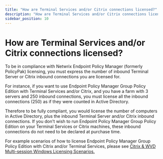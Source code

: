 ```yaml
---
title: "How are Terminal Services and/or Citrix connections licensed?"
description: "How are Terminal Services and/or Citrix connections licensed?"
sidebar_position: 10
---
```


# How are Terminal Services and/or Citrix connections licensed?

To be in compliance with Netwrix Endpoint Policy Manager (formerly PolicyPak) licensing, you must
express the number of inbound Terminal Server or Citrix inbound connections you are licensed for.

For instance, if you want to use Endpoint Policy Manager Group Policy Edition with Terminal Services
and/or Citrix, and you have a farm with 3 servers and 250 inbound connections, you must license all
the inbound connections (250) as if they were counted in Active Directory.

Therefore to be fully compliant, you would license the number of computers in Active Directory, plus
the inbound Terminal Server and/or Citrix inbound connections. If you don't wish to run Endpoint
Policy Manager Group Policy Edition on your Terminal Services or Citrix machines, these inbound
connections do not need to be declared at purchase time.

For example scenarios of how to license Endpoint Policy Manager Group Policy Edition with Citrix
and/or Terminal Services, please
see [Citrix & WVD Multi-session Windows Licensing Scenarios](https://www.endpointpolicymanager.com/purchasing/vdi-licensing-scenarios/)[.](https://www.endpointpolicymanager.com/support-sharing/citrix-licensing-scenarios.html)
